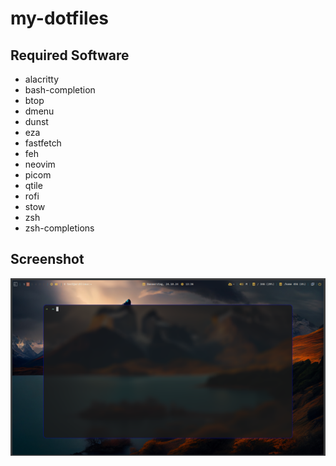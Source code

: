 # my-dotfiles

## Required Software
- alacritty
- bash-completion
- btop
- dmenu
- dunst
- eza
- fastfetch
- feh
- neovim
- picom
- qtile
- rofi
- stow
- zsh
- zsh-completions

## Screenshot
![screenshot.png](screenshot.png)
